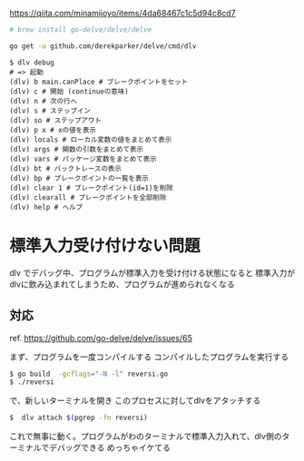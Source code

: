 https://qiita.com/minamijoyo/items/4da68467c1c5d94c8cd7

```bash
# brew install go-delve/delve/delve

go get -u github.com/derekparker/delve/cmd/dlv
```

```
$ dlv debug
# => 起動
(dlv) b main.canPlace # ブレークポイントをセット
(dlv) c # 開始 (continueの意味)
(dlv) n # 次の行へ
(dlv) s # ステップイン
(dlv) so # ステップアウト
(dlv) p x # xの値を表示
(dlv) locals # ローカル変数の値をまとめて表示
(dlv) args # 関数の引数をまとめて表示
(dlv) vars # パッケージ変数をまとめて表示
(dlv) bt # バックトレースの表示
(dlv) bp # ブレークポイントの一覧を表示
(dlv) clear 1 # ブレークポイント(id=1)を削除
(dlv) clearall # ブレークポイントを全部削除
(dlv) help # ヘルプ
```

# 標準入力受け付けない問題

dlv でデバッグ中、プログラムが標準入力を受け付ける状態になると
標準入力がdlvに飲み込まれてしまうため、プログラムが進められなくなる

## 対応

ref. https://github.com/go-delve/delve/issues/65

まず、プログラムを一度コンパイルする
コンパイルしたプログラムを実行する

```bash
$ go build  -gcflags="-N -l" reversi.go
$ ./reversi
```

で、新しいターミナルを開き
このプロセスに対してdlvをアタッチする

```bash
$  dlv attach $(pgrep -fn reversi)
```

これで無事に動く。プログラムがわのターミナルで標準入力入れて、dlv側のターミナルでデバッグできる
めっちゃイケてる
